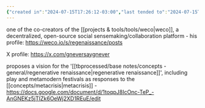 ```yaml
---
{"created in":"2024-07-15T17:26:12-03:00","last tended to":"2024-07-15T17:39:10-03:00","tags":["metamodernism","person","gameb","architect","holochain","lab","regen","🌱"],"dg-publish":true,"permalink":"/people/references/architect-design/gnoman/","dgPassFrontmatter":true,"created":"2024-07-15T17:26:12.811-03:00","updated":"2024-07-23T02:19:08.381-03:00"}
---
```


one of the co-creators of the [[projects & tools/tools/weco\|weco]], a decentralized, open-source social sensemaking/collaboration platform - his profile: https://weco.io/s/regenaissance/posts

X profile: https://x.com/gneversaygnever

proposes a vision for the '[[tbprocessed/base notes/concepts - general/regenerative renaissance\|regenerative renaissance]]', including play and metamodern festivals as responses to the [[concepts/metacrisis\|metacrisis]] - https://docs.google.com/document/d/1toqpJ8IcOnc-TeP_-AnGNEKz5jTIZk6OeWj2XD1REuE/edit

